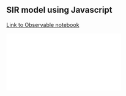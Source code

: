 ## SIR model using Javascript

[Link to Observable notebook](http://beta.observablehq.com/@epichef/deterministic-sir-model)

<iframe src="../../observables/deterministic-sir-model/index.html" frameBorder="0" scrolling="no"></iframe>
